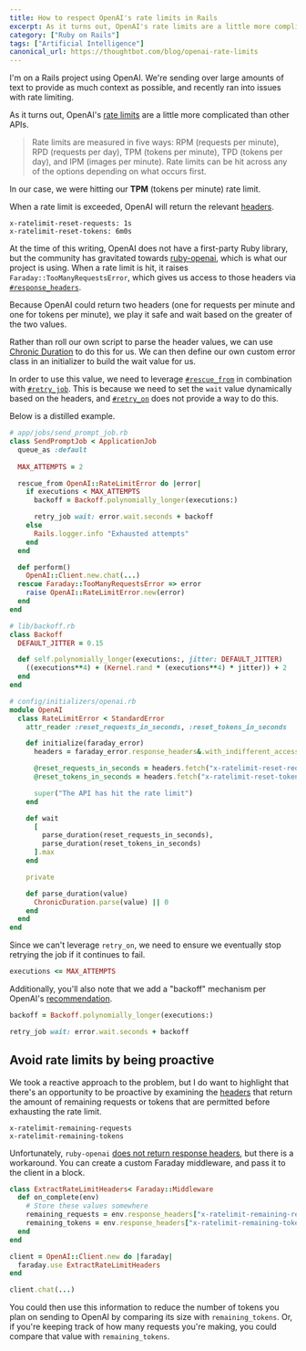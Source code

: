 ```yaml
---
title: How to respect OpenAI's rate limits in Rails
excerpt: As it turns out, OpenAI's rate limits are a little more complicated than other APIs.
category: ["Ruby on Rails"]
tags: ["Artificial Intelligence"]
canonical_url: https://thoughtbot.com/blog/openai-rate-limits
---
```


I'm on a Rails project using OpenAI. We're sending over large amounts of text to
provide as much context as possible, and recently ran into issues with
rate limiting.

As it turns out, OpenAI's [rate limits][] are a little more complicated than
other APIs.

> Rate limits are measured in five ways: RPM (requests per minute), RPD
> (requests per day), TPM (tokens per minute), TPD (tokens per day), and IPM
> (images per minute). Rate limits can be hit across any of the options
> depending on what occurs first.

In our case, we were hitting our **TPM** (tokens per minute) rate limit.

When a rate limit is exceeded, OpenAI will return the relevant [headers][headers].

```
x-ratelimit-reset-requests: 1s
x-ratelimit-reset-tokens: 6m0s
```

At the time of this writing, OpenAI does not have a first-party Ruby library,
but the community has gravitated towards [ruby-openai][], which is what our
project is using. When a rate limit is hit, it raises
`Faraday::TooManyRequestsError`, which gives us access to those headers via
[`#response_headers`][].

Because OpenAI could return two headers (one for requests per minute and one for
tokens per minute), we play it safe and wait based on the greater of the two
values.

Rather than roll our own script to parse the header values, we can use [Chronic
Duration][] to do this for us. We can then define our own custom error class in
an initializer to build the wait value for us.

In order to use this value, we need to leverage [`#rescue_from`][] in
combination with [`#retry_job`][]. This is because we need to set the `wait`
value dynamically based on the headers, and [`#retry_on`][] does not provide a
way to do this.

Below is a distilled example.

```ruby
# app/jobs/send_prompt_job.rb
class SendPromptJob < ApplicationJob
  queue_as :default
  
  MAX_ATTEMPTS = 2

  rescue_from OpenAI::RateLimitError do |error|
    if executions < MAX_ATTEMPTS
      backoff = Backoff.polynomially_longer(executions:)

      retry_job wait: error.wait.seconds + backoff
    else
      Rails.logger.info "Exhausted attempts"
    end
  end

  def perform()
    OpenAI::Client.new.chat(...)
  rescue Faraday::TooManyRequestsError => error
    raise OpenAI::RateLimitError.new(error)
  end
end

# lib/backoff.rb
class Backoff
  DEFAULT_JITTER = 0.15

  def self.polynomially_longer(executions:, jitter: DEFAULT_JITTER)
    ((executions**4) + (Kernel.rand * (executions**4) * jitter)) + 2
  end
end

# config/initializers/openai.rb
module OpenAI
  class RateLimitError < StandardError
    attr_reader :reset_requests_in_seconds, :reset_tokens_in_seconds

    def initialize(faraday_error)
      headers = faraday_error.response_headers&.with_indifferent_access || {}

      @reset_requests_in_seconds = headers.fetch("x-ratelimit-reset-requests", "0s")
      @reset_tokens_in_seconds = headers.fetch("x-ratelimit-reset-tokens", "0s")

      super("The API has hit the rate limit")
    end

    def wait
      [
        parse_duration(reset_requests_in_seconds),
        parse_duration(reset_tokens_in_seconds)
      ].max
    end

    private

    def parse_duration(value)
      ChronicDuration.parse(value) || 0
    end
  end
end
```

Since we can't leverage `retry_on`, we need to ensure we eventually stop
retrying the job if it continues to fail.

```ruby
executions <= MAX_ATTEMPTS
```

Additionally, you'll also note that we add a "backoff" mechanism per OpenAI's
[recommendation][].

```ruby
backoff = Backoff.polynomially_longer(executions:)

retry_job wait: error.wait.seconds + backoff
```

## Avoid rate limits by being proactive

We took a reactive approach to the problem, but I do want to highlight that
there's an opportunity to be proactive by examining the [headers][] that return
the amount of remaining requests or tokens that are permitted before exhausting
the rate limit.

```
x-ratelimit-remaining-requests
x-ratelimit-remaining-tokens
```

Unfortunately, `ruby-openai` [does not return response headers][438], but there
is a workaround. You can create a custom Faraday middleware, and pass it to the
client in a block.

```ruby
class ExtractRateLimitHeaders< Faraday::Middleware
  def on_complete(env)
    # Store these values somewhere
    remaining_requests = env.response_headers["x-ratelimit-remaining-requests"]
    remaining_tokens = env.response_headers["x-ratelimit-remaining-tokens"]
  end
end

client = OpenAI::Client.new do |faraday|
  faraday.use ExtractRateLimitHeaders
end

client.chat(...)
```

You could then use this information to reduce the number of tokens you plan on
sending to OpenAI by comparing its size with `remaining_tokens`. Or, if you're
keeping track of how many requests you're making, you could compare that value
with `remaining_tokens`.

[rate limits]: https://platform.openai.com/docs/guides/rate-limits?context=tier-free#rate-limits-in-headers
[headers]: https://platform.openai.com/docs/guides/rate-limits#rate-limits-in-headers
[ruby-openai]: https://github.com/alexrudall/ruby-openai
[`#response_headers`]: https://www.rubydoc.info/gems/faraday/Faraday%2FError:response_headers
[`#rescue_from`]: https://api.rubyonrails.org/classes/ActiveSupport/Rescuable/ClassMethods.html#method-i-rescue_from
[`#retry_job`]: https://api.rubyonrails.org/classes/ActiveJob/Exceptions.html#method-i-retry_job
[`#retry_on`]: https://api.rubyonrails.org/classes/ActiveJob/Exceptions/ClassMethods.html#method-i-retry_on
[Chronic Duration]: https://github.com/henrypoydar/chronic_duration
[438]: https://github.com/alexrudall/ruby-openai/issues/438
[recommendation]: https://cookbook.openai.com/examples/how_to_handle_rate_limits#retrying-with-exponential-backoff
